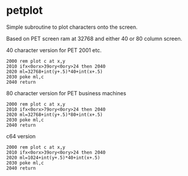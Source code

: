 # petplot
Simple subroutine to plot characters onto the screen.  

Based on PET screen ram at 32768 and either 40 or 80 column screen.

40 character version for PET 2001 etc.

```
2000 rem plot c at x,y
2010 ifx<0orx>39ory<0ory>24 then 2040
2020 ml=32768+int(y+.5)*40+int(x+.5)
2030 poke ml,c
2040 return
```


80 character version for PET business machines
```
2000 rem plot c at x,y
2010 ifx<0orx>79ory<0ory>24 then 2040
2020 ml=32768+int(y+.5)*80+int(x+.5)
2030 poke ml,c
2040 return
```

c64 version
```
2000 rem plot c at x,y
2010 ifx<0orx>39ory<0ory>24 then 2040
2020 ml=1024+int(y+.5)*40+int(x+.5)
2030 poke ml,c
2040 return
```

